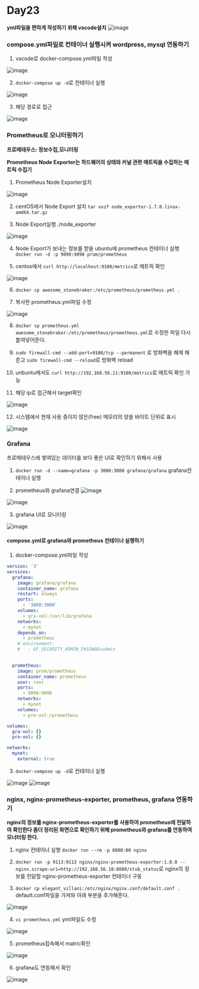 # Day23



**yml파일을 편하게 작성하기 위해 vscode설치**
![image](https://github.com/JoEunSae/Metanet-Internship/assets/83803199/3c17a715-016c-493c-aba7-23c12a6f4201)

### compose.yml파일로 컨테이너 실행시켜 wordpress, mysql 연동하기

1. vscode로 docker-compose.yml파일 작성

![image](https://github.com/JoEunSae/Metanet-Internship/assets/83803199/54cacc0e-bf2b-4e9c-b49f-1282a25a73e5)

2. `docker-compose up -d`로 컨테이너 실행

![image](https://github.com/JoEunSae/Metanet-Internship/assets/83803199/e7aa2163-bebb-4e9f-a31c-3f3130d95070)

3. 해당 경로로 접근

![image](https://github.com/JoEunSae/Metanet-Internship/assets/83803199/51abb8f5-6e52-471e-9180-43e2e3295c88)

### Prometheus로 모니터링하기

**프로메테우스: 정보수집,모니터링**

**Prometheus Node Exporter는 하드웨어의 상태와 커널 관련 메트릭을 수집하는 메트릭 수집기**

1. Prometheus Node Exporter설치

![image](https://github.com/JoEunSae/Metanet-Internship/assets/83803199/e5dd7e3e-5cfc-43d6-94d7-f95d4f84f1ba)

2. centOS에서 Node Export 설치 `tar xvzf node_exporter-1.7.0.linux-amd64.tar.gz`

3. Node Export실행 ./node_exporter

![image](https://github.com/JoEunSae/Metanet-Internship/assets/83803199/64b93b85-c1fa-450a-8a1d-116f5d37e5c8)


4. Node Export가 보내는 정보를 받을 ubuntu에 prometheus 컨테이너 실행 `docker run -d -p 9090:9090 prom/prometheus`

5. centos에서 `curl http://localhost:9100/metrics`로 메트릭 확인

![image](https://github.com/JoEunSae/Metanet-Internship/assets/83803199/a0541a4b-8d1b-4451-bca3-b7b8d66d2d81)

6.  `docker cp awesome_stonebraker:/etc/prometheus/prometheus.yml .`

7.  복사한 prometheus.yml파일 수정

![image](https://github.com/JoEunSae/Metanet-Internship/assets/83803199/d7275b1b-2891-4d71-b8b1-d960478d3d77)

8. `docker cp prometheus.yml  awesome_stonebraker:/etc/prometheus/prometheus.yml`로 수정한 파일 다시 붙여넣어준다.

9.  `sudo firewall-cmd --add-port=9100/tcp --permanent` 로 방화벽을 해제 해준고 `sudo firewall-cmd --reload`로 방화벽 reload

10.  unbuntu에서도 `curl http://192.168.56.11:9100/metrics`로 메트릭 확인 가능

11.  해당 ip로 접근해서 target확인

![image](https://github.com/JoEunSae/Metanet-Internship/assets/83803199/42695ef4-ebe7-4b6d-a8ab-71a6731cde7b)

12. 시스템에서 현재 사용 중이지 않은(free) 메모리의 양을 바이트 단위로 표시

![image](https://github.com/JoEunSae/Metanet-Internship/assets/83803199/f17cb79a-e915-4f18-a25f-fc3891d2edbc)


### Grafana
프로메테우스에 쌓여있는 데이터를 보다 좋은 UI로 확인하기 위해서 사용


1. `docker run -d --name=grafana -p 3000:3000 grafana/grafana` grafana컨테이너 실행


2. prometheus와 grafana연결
![image](https://github.com/JoEunSae/Metanet-Internship/assets/83803199/b662aa3e-73cb-44d6-8ccc-c485104e205c)

![image](https://github.com/JoEunSae/Metanet-Internship/assets/83803199/7d06f1fb-33b8-4df5-a223-8747054f3b7e)

3. grafana UI로 모니터링

![image](https://github.com/JoEunSae/Metanet-Internship/assets/83803199/f76e02dd-9ed5-4d7e-87d6-ff3c1a488153)


#### compose.yml로 grafana와 prometheus 컨테이너 실행하기

1. docker-compose.yml파일 작성

```yml
version: '3'
services:
  grafana:
    image: grafana/grafana
    container_name: grafana
    restart: always
    ports:
      - '3000:3000'
    volumes:
      - gra-vol:/var/lib/grafana
    networks:
      - mynet
    depends_on:
      - prometheus
    # environment:
    #   - GF_SECURITY_ADMIN_PASSWOD=admin

  
  prometheus:
    image: prom/prometheus
    container_name: prometheus
    user: root
    ports:
      - 9090:9090
    networks:
      - mynet
    volumes:
      - pro-vol:/prometheus

volumes:
  gra-vol: {}
  pro-vol: {}

networks:
  mynet:
    external: true
```

3. `docker-compose up -d`로 컨테이너 실행

![image](https://github.com/JoEunSae/Metanet-Internship/assets/83803199/112b1d9d-f32a-4200-8ebe-380951f57763)
![image](https://github.com/JoEunSae/Metanet-Internship/assets/83803199/20d63816-ef9a-45a6-b73a-0bcfb485e44c)


### nginx, nginx-prometheus-exporter, prometheus, grafana 연동하기

**nginx의 정보를 nginx-prometheus-exporter를 사용하여 prometheus에 전달하여 확인한다 좀더 정리된 화면으로 확인하기 위해 prometheus와 grafana를 연동하여 모너터링 한다.**


1. nginx 컨테이너 실행 `docker run --rm -p 8080:80 nginx`

2. `docker run -p 9113:9113 nginx/nginx-prometheus-exporter:1.0.0 --nginx.scrape-uri=http://192.168.56.10:8080/stub_status`로 nginx의 정보를 전달할 nginx-prometheus-exporter 컨테이너 구동

3.  `docker cp elegant_villani:/etc/nginx/nginx.conf/default.conf .` default.conf파일을 가져와 아래 부분을 추가해준다.

![image](https://github.com/JoEunSae/Metanet-Internship/assets/83803199/e751c742-df6b-44c0-8c9a-eeb8182cd780)

4. `vi prometheus.yml` yml파일도 수정

![image](https://github.com/JoEunSae/Metanet-Internship/assets/83803199/245fda75-6f8a-40d2-ad55-8a3012fc541c)

5. prometheus접속해서 matric확인

![image](https://github.com/JoEunSae/Metanet-Internship/assets/83803199/85e639e1-6226-454c-bafe-e09f705de5e5)

6. grafana도 연동해서 확인

![image](https://github.com/JoEunSae/Metanet-Internship/assets/83803199/bd1cbe68-8839-44dc-80c7-d65e1769a678)



